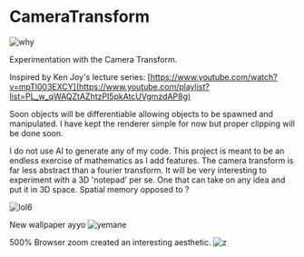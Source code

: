 # CameraTransform
![why](https://github.com/samcoble/CameraTransform/assets/32228102/2246db0e-ab24-4df5-8db0-ca2aac341198)

Experimentation with the Camera Transform.

Inspired by Ken Joy's lecture series: [https://www.youtube.com/watch?v=mpTl003EXCY](https://www.youtube.com/playlist?list=PL_w_qWAQZtAZhtzPI5pkAtcUVgmzdAP8g)

Soon objects will be differentiable allowing objects to be spawned and manipulated.
I have kept the renderer simple for now but proper clipping will be done soon.

I do not use AI to generate any of my code.
This project is meant to be an endless exercise of mathematics as I add features. The camera transform is far less abstract than a fourier transform.
It will be very interesting to experiment with a 3D 'notepad' per se. One that can take on any idea and put it in 3D space. Spatial memory opposed to ?   


![lol6](https://github.com/samcoble/CameraTransform/assets/32228102/84e7c787-7f3a-4d33-82a1-c9c3b57837a4)

New wallpaper ayyo
![yemane](https://github.com/samcoble/CameraTransform/assets/32228102/9776e7f2-9d8e-444a-8106-3f9477ebd680)



500% Browser zoom created an interesting aesthetic.
![z](https://github.com/samcoble/CameraTransform/assets/32228102/f72532c8-51c6-4779-816e-90a506dcb637)



